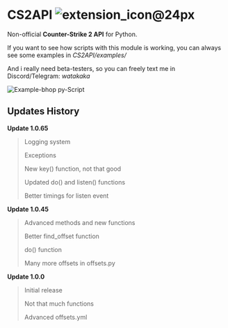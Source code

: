 # CS2API ![extension_icon@24px](https://github.com/user-attachments/assets/0564d69a-34c3-4cd7-8186-05170ffc2e49)

Non-official **Counter-Strike 2 API** for Python.

If you want to see how scripts with this module is working, you can always see some examples in *CS2API/examples/*

And i really need beta-testers, so you can freely text me in Discord/Telegram: *watakaka*

![Example-bhop py-Script](https://github.com/user-attachments/assets/45059595-da2f-479c-850b-e1a8c8203012)

## Updates History

**Update 1.0.65**
> Logging system
> 
> Exceptions
> 
> New key() function, not that good
> 
> Updated do() and listen() functions
> 
> Better timings for listen event

**Update 1.0.45**
> Advanced methods and new functions
> 
> Better find_offset function
> 
> do() function
> 
> Many more offsets in offsets.py

**Update 1.0.0**
> Initial release
> 
> Not that much functions
> 
> Advanced offsets.yml
